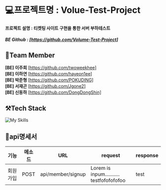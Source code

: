 # 💻프로젝트명 : Volue-Test-Project

#### 프로젝트 설명 : 티켓팅 사이트 구현을 통한 서버 부하테스트

##### BE Github : [https://github.com/Volume-Test-Project]

## 👥Team Member
**[BE] 이주희** [https://github.com/twoweekhee] <br>
**[BE] 이하연** [https://github.com/hayeon1ee]<br>
**[BE] 박준형** [https://github.com/POKUDING] <br>
**[BE] 서재곤** [https://github.com/Jgone2] <br>
**[BE] 신동하** [https://github.com/DongDongShin]<br>  

## ⚒Tech Stack
![My Skills](https://skillicons.dev/icons?i=java,spring,gradle,mysql,docker&perline=10)



## 📃api명세서

|기능|메소드|URL|request|response|
|------|---|---|---|---|
|회원가입|POST|api/member/signup|Lorem is inpum...........<br>testfofofofofoo|test|


